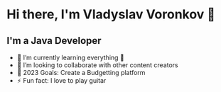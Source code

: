 # Hi there, I'm Vladyslav Voronkov 👋 

## I'm a Java Developer

- 🌱 I’m currently learning everything 🤣
- 👯 I’m looking to collaborate with other content creators
- 🥅 2023 Goals: Create a Budgetting platform
- ⚡ Fun fact: I love to play guitar
